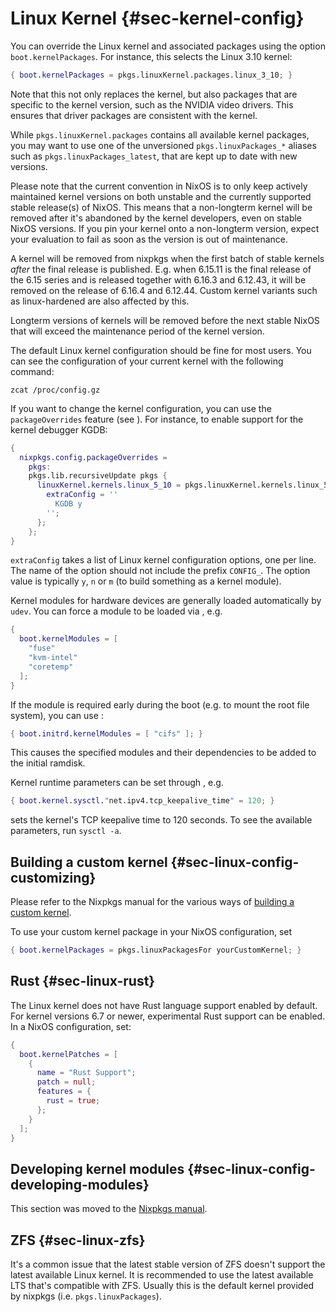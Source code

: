 # Linux Kernel {#sec-kernel-config}

You can override the Linux kernel and associated packages using the
option `boot.kernelPackages`. For instance, this selects the Linux 3.10
kernel:

```nix
{ boot.kernelPackages = pkgs.linuxKernel.packages.linux_3_10; }
```

Note that this not only replaces the kernel, but also packages that are
specific to the kernel version, such as the NVIDIA video drivers. This
ensures that driver packages are consistent with the kernel.

While `pkgs.linuxKernel.packages` contains all available kernel packages,
you may want to use one of the unversioned `pkgs.linuxPackages_*` aliases
such as `pkgs.linuxPackages_latest`, that are kept up to date with new
versions.

Please note that the current convention in NixOS is to only keep actively
maintained kernel versions on both unstable and the currently supported stable
release(s) of NixOS. This means that a non-longterm kernel will be removed after it's
abandoned by the kernel developers, even on stable NixOS versions. If you
pin your kernel onto a non-longterm version, expect your evaluation to fail as
soon as the version is out of maintenance.

A kernel will be removed from nixpkgs when the first batch of stable kernels
_after_ the final release is published. E.g. when 6.15.11 is the final release
of the 6.15 series and is released together with 6.16.3 and 6.12.43, it will be
removed on the release of 6.16.4 and 6.12.44. Custom kernel variants such
as linux-hardened are also affected by this.

Longterm versions of kernels will be removed before the next stable NixOS that will
exceed the maintenance period of the kernel version.

The default Linux kernel configuration should be fine for most users.
You can see the configuration of your current kernel with the following
command:

```ShellSession
zcat /proc/config.gz
```

If you want to change the kernel configuration, you can use the
`packageOverrides` feature (see [](#sec-customising-packages)). For
instance, to enable support for the kernel debugger KGDB:

```nix
{
  nixpkgs.config.packageOverrides =
    pkgs:
    pkgs.lib.recursiveUpdate pkgs {
      linuxKernel.kernels.linux_5_10 = pkgs.linuxKernel.kernels.linux_5_10.override {
        extraConfig = ''
          KGDB y
        '';
      };
    };
}
```

`extraConfig` takes a list of Linux kernel configuration options, one
per line. The name of the option should not include the prefix
`CONFIG_`. The option value is typically `y`, `n` or `m` (to build
something as a kernel module).

Kernel modules for hardware devices are generally loaded automatically
by `udev`. You can force a module to be loaded via
[](#opt-boot.kernelModules), e.g.

```nix
{
  boot.kernelModules = [
    "fuse"
    "kvm-intel"
    "coretemp"
  ];
}
```

If the module is required early during the boot (e.g. to mount the root
file system), you can use [](#opt-boot.initrd.kernelModules):

```nix
{ boot.initrd.kernelModules = [ "cifs" ]; }
```

This causes the specified modules and their dependencies to be added to
the initial ramdisk.

Kernel runtime parameters can be set through
[](#opt-boot.kernel.sysctl), e.g.

```nix
{ boot.kernel.sysctl."net.ipv4.tcp_keepalive_time" = 120; }
```

sets the kernel's TCP keepalive time to 120 seconds. To see the
available parameters, run `sysctl -a`.

## Building a custom kernel {#sec-linux-config-customizing}

Please refer to the Nixpkgs manual for the various ways of [building a custom kernel](https://nixos.org/nixpkgs/manual#sec-linux-kernel).

To use your custom kernel package in your NixOS configuration, set

```nix
{ boot.kernelPackages = pkgs.linuxPackagesFor yourCustomKernel; }
```

## Rust {#sec-linux-rust}

The Linux kernel does not have Rust language support enabled by
default. For kernel versions 6.7 or newer, experimental Rust support
can be enabled. In a NixOS configuration, set:

```nix
{
  boot.kernelPatches = [
    {
      name = "Rust Support";
      patch = null;
      features = {
        rust = true;
      };
    }
  ];
}
```

## Developing kernel modules {#sec-linux-config-developing-modules}

This section was moved to the [Nixpkgs manual](https://nixos.org/nixpkgs/manual#sec-linux-kernel-developing-modules).

## ZFS {#sec-linux-zfs}

It's a common issue that the latest stable version of ZFS doesn't support the latest
available Linux kernel. It is recommended to use the latest available LTS that's compatible
with ZFS. Usually this is the default kernel provided by nixpkgs (i.e. `pkgs.linuxPackages`).
